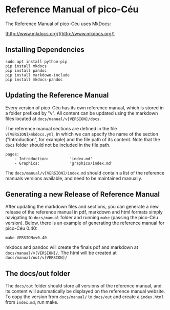 # Reference Manual of pico-Céu

The Reference Manual of pico-Céu uses MkDocs:

[http://www.mkdocs.org/](http://www.mkdocs.org/)

## Installing Dependencies

```
sudo apt install python-pip
pip install mkdocs
pip install pandoc
pip install markdown-include
pip install mkdocs-pandoc
```

## Updating the Reference Manual

Every version of pico-Céu has its own reference manual, which is stored in a folder prefixed by "v". All content can be updated using the markdown files located at ```docs/manual/v[VERSION]/docs```.

The reference manual sections are defined in the file ```v[VERSION]/mkdocs.yml```, in which we can specify the name of the section ("Introduction", for example) and the file path of its content. Note that the ```docs``` folder should not be included in the file path.
```
pages:
    - Introduction:         'index.md'
    - Graphics:             'graphics/index.md'
``` 

The ```docs/manual/v[VERSION]/index.md``` should contain a list of the reference manuals versions available, and need to be maintained manually.

## Generating a new Release of Reference Manual
After updating the markdown files and sections, you can generate a new release of the reference manual in pdf, markdown and html formats simply navigating to ```docs/manual``` folder and running ```make``` (passing the pico-Céu version). Below, there is an example of generating the reference manual for pico-Céu 0.40:
```
make VERSION=v0.40
```

mkdocs and pandoc will create the finals pdf and markdown at ```docs/manual/v[VERSION]/```. The html will be created at ```docs/manual/out/v[VERSION]/```

## The docs/out folder

The ```docs/out``` folder should store all versions of the reference manual, and its content will automatically be displayed on the reference manual website. To copy the version from ```docs/manual/``` to ```docs/out``` and create a ```index.html``` from ```index.md```, run make.
